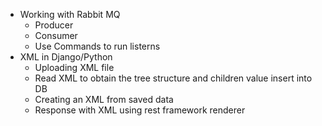 - Working with Rabbit MQ
  - Producer
  - Consumer
  - Use Commands to run listerns
- XML in Django/Python
  - Uploading XML file
  - Read XML to obtain the tree structure and children value insert into DB
  - Creating an XML from saved data
  - Response with XML using rest framework renderer
